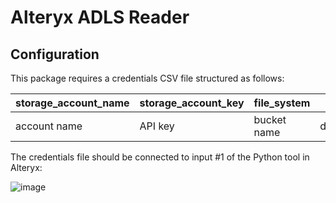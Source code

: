 # Alteryx ADLS Reader
## Configuration
This package requires a credentials CSV file structured as follows:

| storage_account_name  | storage_account_key | file_system | files |
| ------------- | ------------- | ------------- | ------------- |
| account name  | API key  | bucket name  | directory  |
  
The credentials file should be connected to input #1 of the Python tool in Alteryx:
  
  ![image](https://user-images.githubusercontent.com/86577586/167873774-1bed087e-4cdf-4757-8127-ec611ba4430b.png)
